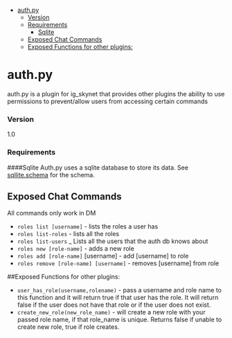   * [auth.py](#authpy)
      * [Version](#version)
      * [Requirements](#requirements)
        * [Sqlite](#sqlite)
    * [Exposed Chat Commands](#exposed-chat-commands)
    * [Exposed Functions for other plugins:](#exposed-functions-for-other-plugins)


# auth.py

auth.py is a plugin for ig_skynet that provides other plugins the ability to use permissions to prevent/allow users from accessing certain commands

### Version
1.0

### Requirements

####Sqlite
Auth.py uses a sqlite database to store its data. See [sqllite.schema](sqllite.schema "Schema File") for the schema.

## Exposed Chat Commands
All commands only work in DM

- `roles list [username]` - lists the roles a user has
- `roles list-roles` - lists all the roles 
- `roles list-users` _ Lists all the users that the auth db knows about
- `roles new [role-name]` - adds a new role
- `roles add [role-name]` [username] -  add [username] to role
- `roles remove [role-name] [username]` -  removes [username] from role

##Exposed Functions for other plugins:

- `user_has_role(username,rolename)` - pass a username and role name to this function and it will return true if that user has the role. It will return false if the user does not have that role or if the user does not exist.
- `create_new_role(new_role_name)` - will create a new role with your passed role name, if that role_name is unique. Returns false if unable to create new role, true if role creates.
